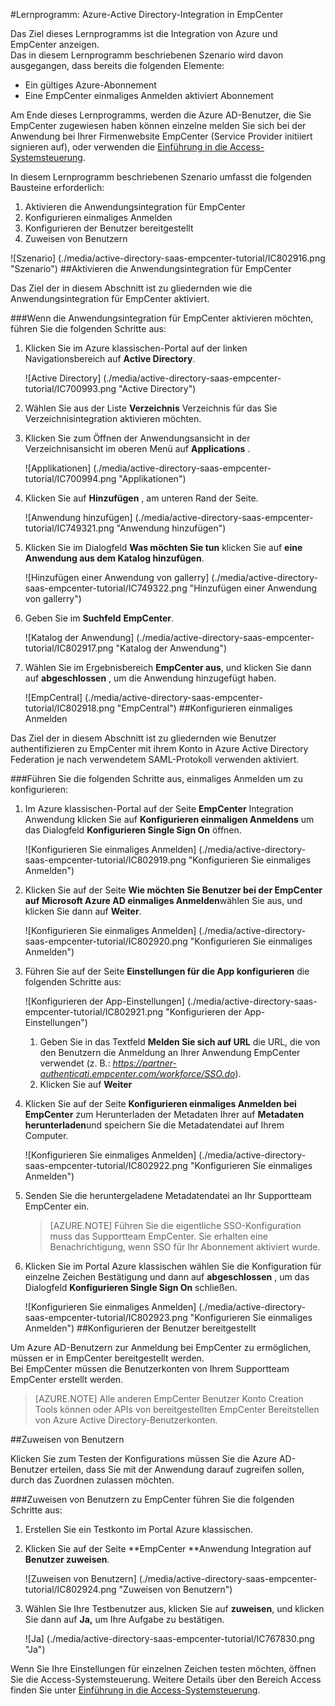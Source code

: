 <properties 
    pageTitle="Lernprogramm: Azure-Active Directory-Integration in EmpCenter | Microsoft Azure" 
    description="Informationen Sie zur Verwendung von EmpCenter mit Azure Active Directory einmaliges Anmelden, automatisierte Bereitstellung und mehr aktivieren!" 
    services="active-directory" 
    authors="jeevansd"  
    documentationCenter="na" 
    manager="femila"/>
<tags 
    ms.service="active-directory" 
    ms.devlang="na" 
    ms.topic="article" 
    ms.tgt_pltfrm="na" 
    ms.workload="identity" 
    ms.date="08/16/2016" 
    ms.author="jeedes" />

#<a name="tutorial-azure-active-directory-integration-with-empcenter"></a>Lernprogramm: Azure-Active Directory-Integration in EmpCenter
  
Das Ziel dieses Lernprogramms ist die Integration von Azure und EmpCenter anzeigen.  
Das in diesem Lernprogramm beschriebenen Szenario wird davon ausgegangen, dass bereits die folgenden Elemente:

-   Ein gültiges Azure-Abonnement
-   Eine EmpCenter einmaliges Anmelden aktiviert Abonnement
  
Am Ende dieses Lernprogramms, werden die Azure AD-Benutzer, die Sie EmpCenter zugewiesen haben können einzelne melden Sie sich bei der Anwendung bei Ihrer Firmenwebsite EmpCenter (Service Provider initiiert signieren auf), oder verwenden die [Einführung in die Access-Systemsteuerung](active-directory-saas-access-panel-introduction.md).
  
In diesem Lernprogramm beschriebenen Szenario umfasst die folgenden Bausteine erforderlich:

1.  Aktivieren die Anwendungsintegration für EmpCenter
2.  Konfigurieren einmaliges Anmelden
3.  Konfigurieren der Benutzer bereitgestellt
4.  Zuweisen von Benutzern

![Szenario] (./media/active-directory-saas-empcenter-tutorial/IC802916.png "Szenario")
##<a name="enabling-the-application-integration-for-empcenter"></a>Aktivieren die Anwendungsintegration für EmpCenter
  
Das Ziel der in diesem Abschnitt ist zu gliedernden wie die Anwendungsintegration für EmpCenter aktiviert.

###<a name="to-enable-the-application-integration-for-empcenter-perform-the-following-steps"></a>Wenn die Anwendungsintegration für EmpCenter aktivieren möchten, führen Sie die folgenden Schritte aus:

1.  Klicken Sie im Azure klassischen-Portal auf der linken Navigationsbereich auf **Active Directory**.

    ![Active Directory] (./media/active-directory-saas-empcenter-tutorial/IC700993.png "Active Directory")

2.  Wählen Sie aus der Liste **Verzeichnis** Verzeichnis für das Sie Verzeichnisintegration aktivieren möchten.

3.  Klicken Sie zum Öffnen der Anwendungsansicht in der Verzeichnisansicht im oberen Menü auf **Applications** .

    ![Applikationen] (./media/active-directory-saas-empcenter-tutorial/IC700994.png "Applikationen")

4.  Klicken Sie auf **Hinzufügen** , am unteren Rand der Seite.

    ![Anwendung hinzufügen] (./media/active-directory-saas-empcenter-tutorial/IC749321.png "Anwendung hinzufügen")

5.  Klicken Sie im Dialogfeld **Was möchten Sie tun** klicken Sie auf **eine Anwendung aus dem Katalog hinzufügen**.

    ![Hinzufügen einer Anwendung von gallerry] (./media/active-directory-saas-empcenter-tutorial/IC749322.png "Hinzufügen einer Anwendung von gallerry")

6.  Geben Sie im **Suchfeld** **EmpCenter**.

    ![Katalog der Anwendung] (./media/active-directory-saas-empcenter-tutorial/IC802917.png "Katalog der Anwendung")

7.  Wählen Sie im Ergebnisbereich **EmpCenter aus**, und klicken Sie dann auf **abgeschlossen** , um die Anwendung hinzugefügt haben.

    ![EmpCentral] (./media/active-directory-saas-empcenter-tutorial/IC802918.png "EmpCentral")
##<a name="configuring-single-sign-on"></a>Konfigurieren einmaliges Anmelden
  
Das Ziel der in diesem Abschnitt ist zu gliedernden wie Benutzer authentifizieren zu EmpCenter mit ihrem Konto in Azure Active Directory Federation je nach verwendetem SAML-Protokoll verwenden aktiviert.

###<a name="to-configure-single-sign-on-perform-the-following-steps"></a>Führen Sie die folgenden Schritte aus, einmaliges Anmelden um zu konfigurieren:

1.  Im Azure klassischen-Portal auf der Seite **EmpCenter** Integration Anwendung klicken Sie auf **Konfigurieren einmaligen Anmeldens** um das Dialogfeld **Konfigurieren Single Sign On** öffnen.

    ![Konfigurieren Sie einmaliges Anmelden] (./media/active-directory-saas-empcenter-tutorial/IC802919.png "Konfigurieren Sie einmaliges Anmelden")

2.  Klicken Sie auf der Seite **Wie möchten Sie Benutzer bei der EmpCenter auf** **Microsoft Azure AD einmaliges Anmelden**wählen Sie aus, und klicken Sie dann auf **Weiter**.

    ![Konfigurieren Sie einmaliges Anmelden] (./media/active-directory-saas-empcenter-tutorial/IC802920.png "Konfigurieren Sie einmaliges Anmelden")

3.  Führen Sie auf der Seite **Einstellungen für die App konfigurieren** die folgenden Schritte aus:

    ![Konfigurieren der App-Einstellungen] (./media/active-directory-saas-empcenter-tutorial/IC802921.png "Konfigurieren der App-Einstellungen")

    1.  Geben Sie in das Textfeld **Melden Sie sich auf URL** die URL, die von den Benutzern die Anmeldung an Ihrer Anwendung EmpCenter verwendet (z. B.: *https://partner-authenticati.empcenter.com/workforce/SSO.do*).
    2.  Klicken Sie auf **Weiter**

4.  Klicken Sie auf der Seite **Konfigurieren einmaliges Anmelden bei EmpCenter** zum Herunterladen der Metadaten Ihrer auf **Metadaten herunterladen**und speichern Sie die Metadatendatei auf Ihrem Computer.

    ![Konfigurieren Sie einmaliges Anmelden] (./media/active-directory-saas-empcenter-tutorial/IC802922.png "Konfigurieren Sie einmaliges Anmelden")

5.  Senden Sie die heruntergeladene Metadatendatei an Ihr Supportteam EmpCenter ein.

    >[AZURE.NOTE] Führen Sie die eigentliche SSO-Konfiguration muss das Supportteam EmpCenter.
Sie erhalten eine Benachrichtigung, wenn SSO für Ihr Abonnement aktiviert wurde.

6.  Klicken Sie im Portal Azure klassischen wählen Sie die Konfiguration für einzelne Zeichen Bestätigung und dann auf **abgeschlossen** , um das Dialogfeld **Konfigurieren Single Sign On** schließen.

    ![Konfigurieren Sie einmaliges Anmelden] (./media/active-directory-saas-empcenter-tutorial/IC802923.png "Konfigurieren Sie einmaliges Anmelden")
##<a name="configuring-user-provisioning"></a>Konfigurieren der Benutzer bereitgestellt
  
Um Azure AD-Benutzern zur Anmeldung bei EmpCenter zu ermöglichen, müssen er in EmpCenter bereitgestellt werden.  
Bei EmpCenter müssen die Benutzerkonten von Ihrem Supportteam EmpCenter erstellt werden.

>[AZURE.NOTE] Alle anderen EmpCenter Benutzer Konto Creation Tools können oder APIs von bereitgestellten EmpCenter Bereitstellen von Azure Active Directory-Benutzerkonten.

##<a name="assigning-users"></a>Zuweisen von Benutzern
  
Klicken Sie zum Testen der Konfigurations müssen Sie die Azure AD-Benutzer erteilen, dass Sie mit der Anwendung darauf zugreifen sollen, durch das Zuordnen zulassen möchten.

###<a name="to-assign-users-to-empcenter-perform-the-following-steps"></a>Zuweisen von Benutzern zu EmpCenter führen Sie die folgenden Schritte aus:

1.  Erstellen Sie ein Testkonto im Portal Azure klassischen.

2.  Klicken Sie auf der Seite **EmpCenter **Anwendung Integration auf **Benutzer zuweisen**.

    ![Zuweisen von Benutzern] (./media/active-directory-saas-empcenter-tutorial/IC802924.png "Zuweisen von Benutzern")

3.  Wählen Sie Ihre Testbenutzer aus, klicken Sie auf **zuweisen**, und klicken Sie dann auf **Ja,** um Ihre Aufgabe zu bestätigen.

    ![Ja] (./media/active-directory-saas-empcenter-tutorial/IC767830.png "Ja")
  
Wenn Sie Ihre Einstellungen für einzelnen Zeichen testen möchten, öffnen Sie die Access-Systemsteuerung. Weitere Details über den Bereich Access finden Sie unter [Einführung in die Access-Systemsteuerung](active-directory-saas-access-panel-introduction.md).